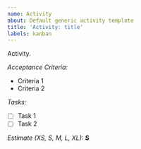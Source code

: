 ```yaml
---
name: Activity
about: Default generic activity template
title: 'Activity: title'
labels: kanban
---
```


Activity.

_Acceptance Criteria:_

* Criteria 1
* Criteria 2

_Tasks:_

- [ ] Task 1 
- [ ] Task 2

_Estimate (XS, S, M, L, XL):_ **S**
